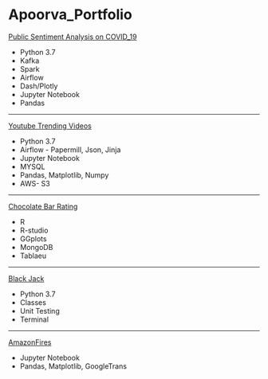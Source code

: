 # Apoorva_Portfolio
[Public Sentiment Analysis on COVID_19](https://github.com/ApoorvaShukla88/DataZCW-Final-Project)
* Python 3.7
* Kafka
* Spark
* Airflow
* Dash/Plotly
* Jupyter Notebook
* Pandas

-------

[Youtube Trending Videos](https://github.com/ApoorvaShukla88/AirflowProject)
* Python 3.7
* Airflow - Papermill, Json, Jinja
* Jupyter Notebook
* MYSQL
* Pandas, Matplotlib, Numpy
* AWS- S3

-------

[Chocolate Bar Rating](https://github.com/ApoorvaShukla88/Week9-ResearchProjects)
* R
* R-studio 
* GGplots
* MongoDB
* Tablaeu

-----------

[Black Jack](https://github.com/ApoorvaShukla88/Blackjack)
* Python 3.7
* Classes 
* Unit Testing
* Terminal

-----------

[AmazonFires](https://github.com/ApoorvaShukla88/PandasDataTypes/tree/master/PandaProject)
* Jupyter Notebook
* Pandas, Matplotlib, GoogleTrans








